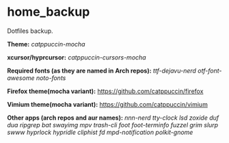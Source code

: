 # home_backup
Dotfiles backup.

<b>Theme:</b> <i>catppuccin-mocha</i>

<b>xcursor/hyprcursor:</b> <i>catppuccin-cursors-mocha</i>

<b>Required fonts (as they are named in Arch repos):</b>  <i>ttf-dejavu-nerd otf-font-awesome noto-fonts</i>

<b>Firefox theme(mocha variant):</b> https://github.com/catppuccin/firefox

<b>Vimium theme(mocha variant):</b> https://github.com/catppuccin/vimium

<b>Other apps (arch repos and aur names):</b> <i>nnn-nerd tty-clock lsd zoxide duf dua ripgrep bat swayimg mpv trash-cli foot foot-terminfo fuzzel grim slurp swww hyprlock hypridle cliphist fd mpd-notification polkit-gnome</i>
